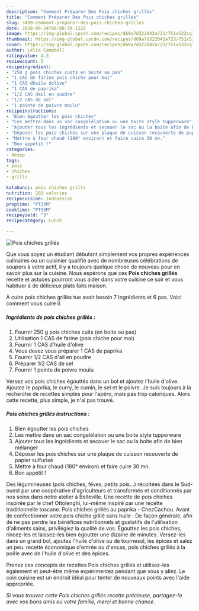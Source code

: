 ```yaml
---
description: "Comment Préparer Des Pois chiches grillés"
title: "Comment Préparer Des Pois chiches grillés"
slug: 3499-comment-preparer-des-pois-chiches-grilles
date: 2020-09-24T06:08:39.122Z
image: https://img-global.cpcdn.com/recipes/d69a7d322042a723/751x532cq70/pois-chiches-grilles-photo-principale-de-la-recette.jpg
thumbnail: https://img-global.cpcdn.com/recipes/d69a7d322042a723/751x532cq70/pois-chiches-grilles-photo-principale-de-la-recette.jpg
cover: https://img-global.cpcdn.com/recipes/d69a7d322042a723/751x532cq70/pois-chiches-grilles-photo-principale-de-la-recette.jpg
author: Lelia Campbell
ratingvalue: 4.3
reviewcount: 5
recipeingredient:
- "250 g pois chiches cuits en boite ou pas"
- "1 CAS de farine pois chiche pour moi"
- "1 CAS dhuile dolive"
- "1 CAS de paprika"
- "1/2 CAS dail en poudre"
- "1/2 CAS de sel"
- "1 pointe de poivre moulu"
recipeinstructions:
- "Bien égoutter les pois chiches"
- "Les mettre dans un sac congelélation ou une boite style tupperware"
- "Ajouter tous les ingrédients et secouer le sac ou la boite afin de bien mélanger"
- "Déposer les pois chiches sur une plaque de cuisson recouverte de papier sulfurisé"
- "Mettre à four chaud (180° environ) et faire cuire 30 mn."
- "Bon appétit !"
categories:
- Resep
tags:
- pois
- chiches
- grills

katakunci: pois chiches grills 
nutrition: 201 calories
recipecuisine: Indonesian
preptime: "PT23M"
cooktime: "PT33M"
recipeyield: "3"
recipecategory: Lunch

---
```



![Pois chiches grillés](https://img-global.cpcdn.com/recipes/d69a7d322042a723/751x532cq70/pois-chiches-grilles-photo-principale-de-la-recette.jpg)

Que vous soyez un étudiant débutant simplement vos propres expériences culinaires ou un cuisinier qualifié avec de nombreuses célébrations de soupers à votre actif, il y a toujours quelque chose de nouveau pour en savoir plus sur la cuisine. Nous espérons que ces <strong> Pois chiches grillés </strong> recette et astuces pourront vous aider dans votre cuisine ce soir et vous habituer à de délicieux plats faits maison.

<!--inarticleads1-->

À cuire pois chiches grillés tue avoir besoin 7 Ingrédients et 6 pas. Voici comment vous cuire il.

##### Ingrédients de pois chiches grillés :

1. Fournir 250 g pois chiches cuits (en boite ou pas)
1. Utilisation 1 CAS de farine (pois chiche pour moi)
1. Fournir 1 CAS d&#39;huile d&#39;olive
1. Vous devez vous préparer 1 CAS de paprika
1. Fournir 1/2 CAS d&#39;ail en poudre
1. Préparer 1/2 CAS de sel
1. Fournir 1 pointe de poivre moulu


Versez vos pois chiches égouttés dans un bol et ajoutez l&#39;huile d&#39;olive. Ajoutez le paprika, le curry, le cumin, le sel et le poivre. Je suis toujours à la recherche de recettes simples pour l&#39;apéro, mais pas trop caloriques. Alors cette recette, plus simple, je n&#39;ai pas trouvé. 

<!--inarticleads2-->

##### Pois chiches grillés instructions :

1. Bien égoutter les pois chiches
1. Les mettre dans un sac congelélation ou une boite style tupperware
1. Ajouter tous les ingrédients et secouer le sac ou la boite afin de bien mélanger
1. Déposer les pois chiches sur une plaque de cuisson recouverte de papier sulfurisé
1. Mettre à four chaud (180° environ) et faire cuire 30 mn.
1. Bon appétit !


Des légumineuses (pois chiches, fèves, petits pois…) récoltées dans le Sud-ouest par une coopérative d&#39;agriculteurs et transformés et conditionnés par nos soins dans notre atelier à Belleville. Une recette de pois chiches inspirée par le chef Ottolenghi, lui-même inspiré par une recette traditionnelle toscane. Pois chiches grillés au paprika - ChezCachou. Avant de confectionner votre pois chiche grillé sans huile : De façon générale, afin de ne pas perdre les bénéfices nutritionnels et gustatifs de l&#39;utilisation d&#39;aliments sains, privilégiez la qualité de vos. Égouttez les pois chiches, rincez-les et laissez-les bien égoutter une dizaine de minutes. Versez-les dans un grand bol, ajoutez l&#39;huile d&#39;olive ou de tournesol, les épices et salez un peu. recette économique d&#39;entrée ou d&#39;encas, pois chiches grillés à la poêle avec de l&#39;huile d&#39;olive et des épices. 

<!--inarticleads1-->

<p>
Prenez ces concepts de recettes Pois chiches grillés et utilisez-les également et peut-être même expérimentez pendant que vous y allez. Le coin cuisine est un endroit idéal pour tenter de nouveaux points avec l'aide appropriée.
</p>

<p>
<i>Si vous trouvez cette Pois chiches grillés recette précieuse, partagez-la avec vos bons amis ou votre famille, merci et bonne chance.</i>
</p>
